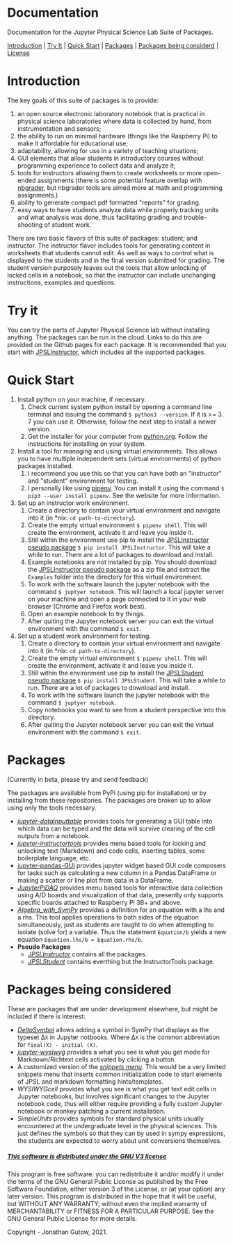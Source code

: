 # Documentation
Documentation for the Jupyter Physical Science Lab Suite of Packages.

[Introduction](#introduction) | [Try It](#try-it) | [Quick
Start](#quick-start) | 
[Packages](#packages) | [Packages being 
considerd](#packages-being-considered) | 
[License](#this-software-is-distributed-under-the-gnu-v3-licensehttpsgnuorglicenses)
# Introduction
The key goals of this suite of packages is to provide:

1. an open source electronic laboratory notebook that is practical in physical
   science laboratories where data is collected by hand, from instrumentation
   and sensors;
2. the ability to run on minimal hardware (things like the Raspberry Pi) to
   make it affordable for educational use;
3. adaptability, allowing for use in a variety of teaching situations;
4. GUI elements that allow students in introductory courses without programming
   experience to collect data and analyze it;
5. tools for instructors allowing them to create worksheets or more open-ended
   assignments (there is some potential feature overlap
   with [nbgrader](https://github.com/jupyter/nbgrader), but nbgrader tools are
   aimed more at math and programming assignments.)
6. ability to generate compact pdf formatted "reports" for grading.
7. easy ways to have students analyze data while properly tracking units and
   what analysis was done, thus facilitating grading and trouble-shooting of
   student work.

There are two basic flavors of this suite of packages: student; and instructor.
The instructor flavor includes tools for generating content in worksheets that
students cannot edit. As well as ways to control what is displayed to the 
students and in the final version submitted for grading. The student version 
purposely leaves out the tools that
allow unlocking of locked cells in a notebook, so that the instructor can
include unchanging instructions, examples and questions.
# Try it
You can try the parts of Jupyter Physical Science lab without installing 
anything. The packages can be run in the cloud. Links to do this are 
provided on the Github pages for each package. It is recommended that you 
start with [JPSLInstructor](https://github.com/JupyterPhysSciLab/JPSLInstructor),
which includes all the supported packages.
# Quick Start
1. Install python on your machine, if necessary.
    1. Check current system python install by opening a command line 
       terminal and issuing the command `$ python3 --version`. If it is >= 3.
       7 you can use it. Otherwise, follow the next step to install a 
       newer version.
    2. Get the installer for your computer from [python.org](https://python.org).
   Follow the instructions for installing on your system.
2. Install a tool for managing and using virtual environments. This 
   allows you to have multiple independent sets (virtual environments)
   of python packages installed.
   1. I recommend you use this so that you can have both an "instructor"
   and "student" environment for testing.
   2. I personally like using [pipenv](https://pipenv.pypa.io/en/latest/).
   You can install it using the command `$ pip3 --user install pipenv`.
   See the website for more information.
3. Set up an instructor work environment.
   1. Create a directory to contain your virtual environment and navigate 
      into it (in *nix: `cd path-to-directory`).
   2. Create the empty virtual environment `$ pipenv shell`. This will
       create the environment, activate it and leave you inside it. 
   3. Still within the environment use pip to install the [JPSLInstructor 
      pseudo package](https://github.com/JupyterPhysSciLab/JPSLInstructor)
   `$ pip install JPSLInstructor`. This will take a while 
      to run. There are a lot of packages to download and install.
   4. Example notebooks are not installed by pip. You should download the 
      [JPSLInstructor pseudo package](https://github.com/JupyterPhysSciLab/JPSLInstructor)
   as a zip file and extract the `Examples` folder into the directory for this
   virtual environment.
   5. To work with the software launch the jupyter notebook with the 
      command `$ juptyer notebook`. This will launch a local jupyter server 
      on your machine and open a page connected to it in your web browser 
      (Chrome and Firefox work best).
   6. Open an example notebook to try things.
   7. After quiting the Jupyter notebook server you can exit the virtual 
      environment with the command `$ exit`.
4. Set up a student work environment for testing.
   1. Create a directory to contain your virtual environment and navigate 
         into it (in *nix: `cd path-to-directory`).
   2. Create the empty virtual environment `$ pipenv shell`. This will
       create the environment, activate it and leave you inside it. 
   3. Still within the environment use pip to install the [JPSLStudent 
      pseudo package](https://github.com/JupyterPhysSciLab/JPSLStudent)
   `$ pip install JPSLStudent`. This will take a while 
      to run. There are a lot of packages to download and install.
   4. To work with the software launch the jupyter notebook with the 
      command `$ juptyer notebook`.
   5. Copy notebooks you want to see from a student perspective into this 
      directory.
   6. After quiting the Jupyter notebook server you can exit the virtual 
      environment with the command `$ exit`.
# Packages
(Currently in beta, please try and send feedback)

The packages are available from PyPi (using pip for installation) or by
installing from these repositories. The packages are broken up to allow using
only the tools necessary.

* [_jupyter-datainputtable_](https://github.com/JupyterPhysSciLab/jupyter-datainputtable)
  provides tools for generating a GUI table into which data can be typed and
  the data will survive clearing of the cell outputs from a notebook.
* [_jupyter-instructortools_](https://github.com/JupyterPhysSciLab/jupyter-instructortools)
  provides menu based tools for locking and unlocking text (Markdown) and code
  cells, inserting tables, some boilerplate language, etc.
* [jupyter-pandas-GUI](https://github.com/JupyterPhysSciLab/jupyter_Pandas_GUI)
  provides jupyter widget based GUI code composers for tasks such as 
  calculating a new column in a Pandas DataFrame or making a scatter or line 
  plot from data in a DataFrame.
* [_JupyterPiDAQ_](https://github.com/JupyterPhysSciLab/JupyterPiDAQ) provides
  menu based tools for interactive data collection using A/D boards and
  visualization of that data, presently only supports specific boards attached
  to Raspberry Pi 3B+ and above.
* _[Algebra_with_SymPy](https://github.com/gutow/Algebra_with_Sympy)_ provides
  a definition for an equation with a lhs and a rhs. This tool applies
  operations to both sides of the equation simultaneously, just as students are
  taught to do when attempting to isolate (solve for) a variable. Thus the
  statement `Equation/b` yields a new
  equation `Equation.lhs/b = Equation.rhs/b`.
* __Pseudo Packages__
    * [_JPSLInstructor_](https://github.com/JupyterPhysSciLab/JPSLInstructor) 
      contains all the packages.
    * [_JPSLStudent_](https://github.com/JupyterPhysSciLab/JPSLStudent) 
      contains everthing but the InstructorTools package.
# Packages being considered
These are packages that are under development elsewhere, but might be included
if there is interest:

* [_DeltaSymbol_](https://github.com/gutow/DeltaSymbol) allows adding a symbol
  in SymPy that displays as the typeset &Delta;`X` in Jupyter notbooks. Where
  &Delta;`X` is the common abbreviation for `final(X) - initial (X)`.
* [_jupyter-wysiwyg_](https://github.com/genepattern/jupyter-wysiwyg) provides
  a what you see is what you get mode for Markdown/Richtext cells activated by
  clicking a button.
* A customized version of the [_snippets menu_](https://github.com/moble/jupyter_boilerplate).
  This would be a very limited snippets menu that inserts common initialization
  code to start elements of JPSL and markdown formatting hints/templates.
* _WYSIWYGcell_ provides what you see is what you get text edit cells in
  Jupyter notebooks, but involves significant changes to the Jupyter notebook
  code, thus will either require providing a fully custom Jupyter notebook or
  monkey patching a current installation.
* _SimpleUnits_ provides symbols for standard physical units usually
  encountered at the undergraduate level in the physical sciences. This just
  defines the symbols so that they can by used in sympy expressions, the
  students are expected to worry about unit conversions themselves.

##### [This software is distributed under the GNU V3 license](https://gnu.org/licenses)
This program is free software: you can redistribute it and/or modify
    it under the terms of the GNU General Public License as published by
    the Free Software Foundation, either version 3 of the License, or
    (at your option) any later version.
    This program is distributed in the hope that it will be useful,
    but WITHOUT ANY WARRANTY; without even the implied warranty of
    MERCHANTABILITY or FITNESS FOR A PARTICULAR PURPOSE.  See the
    GNU General Public License for more details.

Copyright - Jonathan Gutow, 2021.